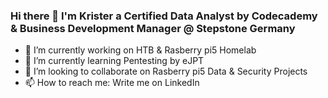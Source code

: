 ### Hi there 👋 I'm Krister a Certified Data Analyst by Codecademy & Business Development Manager @ Stepstone Germany

- 🔭 I’m currently working on HTB & Rasberry pi5 Homelab
- 🌱 I’m currently learning Pentesting by eJPT 
- 👯 I’m looking to collaborate on Rasberry pi5 Data & Security Projects
- 📫 How to reach me: Write me on LinkedIn

